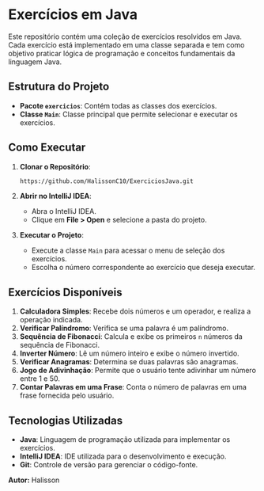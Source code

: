 # Exercícios em Java

Este repositório contém uma coleção de exercícios resolvidos em Java. Cada exercício está implementado em uma classe separada e tem como objetivo praticar lógica de programação e conceitos fundamentais da linguagem Java.

## Estrutura do Projeto

- **Pacote `exercicios`**: Contém todas as classes dos exercícios.
- **Classe `Main`**: Classe principal que permite selecionar e executar os exercícios.

## Como Executar

1. **Clonar o Repositório**:
   ```bash
   https://github.com/HalissonC10/ExerciciosJava.git
   ```

2. **Abrir no IntelliJ IDEA**:
   - Abra o IntelliJ IDEA.
   - Clique em **File > Open** e selecione a pasta do projeto.

3. **Executar o Projeto**:
   - Execute a classe `Main` para acessar o menu de seleção dos exercícios.
   - Escolha o número correspondente ao exercício que deseja executar.

## Exercícios Disponíveis

1. **Calculadora Simples**: Recebe dois números e um operador, e realiza a operação indicada.
2. **Verificar Palíndromo**: Verifica se uma palavra é um palíndromo.
3. **Sequência de Fibonacci**: Calcula e exibe os primeiros `n` números da sequência de Fibonacci.
4. **Inverter Número**: Lê um número inteiro e exibe o número invertido.
5. **Verificar Anagramas**: Determina se duas palavras são anagramas.
6. **Jogo de Adivinhação**: Permite que o usuário tente adivinhar um número entre 1 e 50.
7. **Contar Palavras em uma Frase**: Conta o número de palavras em uma frase fornecida pelo usuário.

## Tecnologias Utilizadas

- **Java**: Linguagem de programação utilizada para implementar os exercícios.
- **IntelliJ IDEA**: IDE utilizada para o desenvolvimento e execução.
- **Git**: Controle de versão para gerenciar o código-fonte.



**Autor:** Halisson

